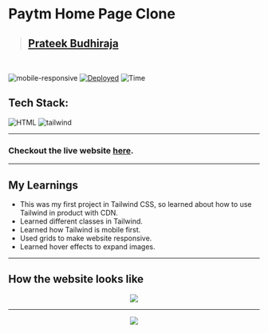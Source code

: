 # Paytm Home Page Clone

> ## [Prateek Budhiraja](https://prateekbudhiraja.in)

<br/>

![mobile-responsive](https://img.shields.io/badge/Mobile%20Responsive-Yes-green)
[![Deployed](https://img.shields.io/badge/Deployed-Yes-green)](https://paytm-alpha.vercel.app/)
![Time](https://img.shields.io/badge/Time%20Taken-14hrs-green)

## Tech Stack:

![HTML](https://img.shields.io/badge/html-3670A0?style=for-the-badge&logo=html5&logoColor=white)
![tailwind](https://img.shields.io/badge/tailwind%20css-03203C?style=for-the-badge&logo=tailwindcss&logoColor=white)

---

### Checkout the live website [here](https://paytm-alpha.vercel.app/).

---

## My Learnings

- This was my first project in Tailwind CSS, so learned about how to use Tailwind in product with CDN.
- Learned different classes in Tailwind.
- Learned how Tailwind is mobile first.
- Used grids to make website responsive.
- Learned hover effects to expand images.

---

## How the website looks like

<p align="center">
<img src="desktop.gif" max-width=600px>
</p>

---

<p align="center">
<img src="mobile.gif" max-width=400px>
</p>
